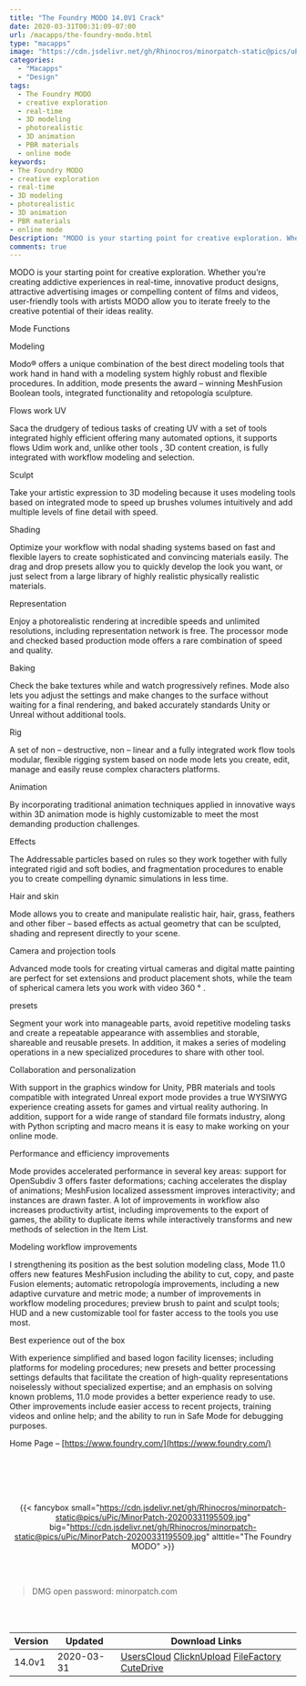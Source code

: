 ```yaml
---
title: "The Foundry MODO 14.0V1 Crack"
date: 2020-03-31T00:31:09-07:00
url: /macapps/the-foundry-modo.html
type: "macapps"
image: "https://cdn.jsdelivr.net/gh/Rhinocros/minorpatch-static@pics/uPic/7XRn4R.png"
categories:
  - "Macapps"
  - "Design"
tags:
  - The Foundry MODO
  - creative exploration
  - real-time
  - 3D modeling
  - photorealistic
  - 3D animation
  - PBR materials
  - online mode
keywords:
- The Foundry MODO
- creative exploration
- real-time
- 3D modeling
- photorealistic
- 3D animation
- PBR materials
- online mode
Description: "MODO is your starting point for creative exploration. Whether you’re creating addictive experiences in real-time, innovative product designs, attractive advertising images or compelling content of films and videos"
comments: true
---
```


MODO is your starting point for creative exploration. Whether you’re creating addictive experiences in real-time, innovative product designs, attractive advertising images or compelling content of films and videos, user-friendly tools with artists MODO allow you to iterate freely to the creative potential of their ideas reality.

Mode Functions

Modeling

Modo® offers a unique combination of the best direct modeling tools that work hand in hand with a modeling system highly robust and flexible procedures. In addition, mode presents the award – winning MeshFusion Boolean tools, integrated functionality and retopología sculpture.

Flows work UV

Saca the drudgery of tedious tasks of creating UV with a set of tools integrated highly efficient offering many automated options, it supports flows Udim work and, unlike other tools , 3D content creation, is fully integrated with workflow modeling and selection.

Sculpt

Take your artistic expression to 3D modeling because it uses modeling tools based on integrated mode to speed up brushes volumes intuitively and add multiple levels of fine detail with speed.

Shading

Optimize your workflow with nodal shading systems based on fast and flexible layers to create sophisticated and convincing materials easily. The drag and drop presets allow you to quickly develop the look you want, or just select from a large library of highly realistic physically realistic materials.

Representation

Enjoy a photorealistic rendering at incredible speeds and unlimited resolutions, including representation network is free. The processor mode and checked based production mode offers a rare combination of speed and quality.

Baking

Check the bake textures while and watch progressively refines. Mode also lets you adjust the settings and make changes to the surface without waiting for a final rendering, and baked accurately standards Unity or Unreal without additional tools.

Rig

A set of non – destructive, non – linear and a fully integrated work flow tools modular, flexible rigging system based on node mode lets you create, edit, manage and easily reuse complex characters platforms.

Animation

By incorporating traditional animation techniques applied in innovative ways within 3D animation mode is highly customizable to meet the most demanding production challenges.

Effects

The Addressable particles based on rules so they work together with fully integrated rigid and soft bodies, and fragmentation procedures to enable you to create compelling dynamic simulations in less time.

Hair and skin

Mode allows you to create and manipulate realistic hair, hair, grass, feathers and other fiber – based effects as actual geometry that can be sculpted, shading and represent directly to your scene.

Camera and projection tools

Advanced mode tools for creating virtual cameras and digital matte painting are perfect for set extensions and product placement shots, while the team of spherical camera lets you work with video 360 ° .

presets

Segment your work into manageable parts, avoid repetitive modeling tasks and create a repeatable appearance with assemblies and storable, shareable and reusable presets. In addition, it makes a series of modeling operations in a new specialized procedures to share with other tool.

Collaboration and personalization

With support in the graphics window for Unity, PBR materials and tools compatible with integrated Unreal export mode provides a true WYSIWYG experience creating assets for games and virtual reality authoring. In addition, support for a wide range of standard file formats industry, along with Python scripting and macro means it is easy to make working on your online mode.

Performance and efficiency improvements

Mode provides accelerated performance in several key areas: support for OpenSubdiv 3 offers faster deformations; caching accelerates the display of animations; MeshFusion localized assessment improves interactivity; and instances are drawn faster. A lot of improvements in workflow also increases productivity artist, including improvements to the export of games, the ability to duplicate items while interactively transforms and new methods of selection in the Item List.

Modeling workflow improvements

I strengthening its position as the best solution modeling class, Mode 11.0 offers new features MeshFusion including the ability to cut, copy, and paste Fusion elements; automatic retropología improvements, including a new adaptive curvature and metric mode; a number of improvements in workflow modeling procedures; preview brush to paint and sculpt tools; HUD and a new customizable tool for faster access to the tools you use most.

Best experience out of the box

With experience simplified and based logon facility licenses; including platforms for modeling procedures; new presets and better processing settings defaults that facilitate the creation of high-quality representations noiselessly without specialized expertise; and an emphasis on solving known problems, 11.0 mode provides a better experience ready to use. Other improvements include easier access to recent projects, training videos and online help; and the ability to run in Safe Mode for debugging purposes.

Home Page – [https://www.foundry.com/](https://www.foundry.com/)

<br/>
<br/>
<script async src="https://pagead2.googlesyndication.com/pagead/js/adsbygoogle.js"></script>
<ins class="adsbygoogle"
     style="display:block; text-align:center;"
     data-ad-layout="in-article"
     data-ad-format="fluid"
     data-ad-client="ca-pub-8746275014476192"
     data-ad-slot="5144997159"></ins>
<script>
     (adsbygoogle = window.adsbygoogle || []).push({});
</script>
<br/>
<br/>


<center>

{{< fancybox small="https://cdn.jsdelivr.net/gh/Rhinocros/minorpatch-static@pics/uPic/MinorPatch-20200331195509.jpg" big="https://cdn.jsdelivr.net/gh/Rhinocros/minorpatch-static@pics/uPic/MinorPatch-20200331195509.jpg" alttitle="The Foundry MODO" >}}

</center>

<br/>
<br/>


> DMG open password: minorpatch.com

<br/>

<br/>
<div id="history_version" class="history_version">

| Version | Updated | Download Links |
| ---- | ---- | ---- |
| 14.0v1 | 2020-03-31 | [UsersCloud](https://ouo.io/ee4qOE)   [ClicknUpload](https://ouo.io/FDsIl1)   [FileFactory](https://ouo.io/qkLE6j)   [CuteDrive](https://ouo.io/tB4l22) |

</div>
